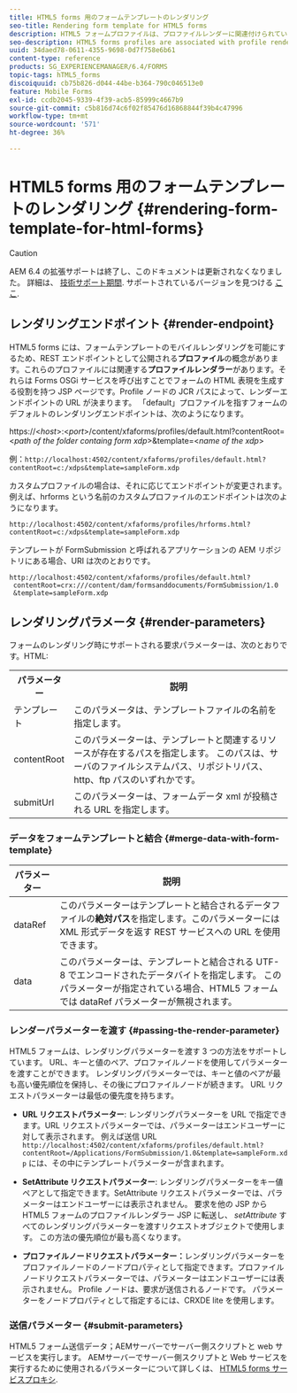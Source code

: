 ```yaml
---
title: HTML5 forms 用のフォームテンプレートのレンダリング
seo-title: Rendering form template for HTML5 forms
description: HTML5 フォームプロファイルは、プロファイルレンダーに関連付けられています。 プロファイルレンダーは、Forms OSGi サービスを呼び出してフォームのHTML表現を生成する役割を持つ JSP ページです。
seo-description: HTML5 forms profiles are associated with profile renders. Profile Renders are JSP pages responsible for generating HTML representation of the form by calling the Forms OSGi service.
uuid: 34daed78-0611-4355-9698-0d7f758e6b61
content-type: reference
products: SG_EXPERIENCEMANAGER/6.4/FORMS
topic-tags: hTML5_forms
discoiquuid: cb75b826-d044-44be-b364-790c046513e0
feature: Mobile Forms
exl-id: ccdb2045-9339-4f39-acb5-85999c4667b9
source-git-commit: c5b816d74c6f02f85476d16868844f39b4c47996
workflow-type: tm+mt
source-wordcount: '571'
ht-degree: 36%

---
```


# HTML5 forms 用のフォームテンプレートのレンダリング {#rendering-form-template-for-html-forms}

>[!CAUTION]
>
>AEM 6.4 の拡張サポートは終了し、このドキュメントは更新されなくなりました。 詳細は、 [技術サポート期間](https://helpx.adobe.com/jp/support/programs/eol-matrix.html). サポートされているバージョンを見つける [ここ](https://experienceleague.adobe.com/docs/?lang=ja).

## レンダリングエンドポイント {#render-endpoint}

HTML5 forms には、フォームテンプレートのモバイルレンダリングを可能にするため、REST エンドポイントとして公開される&#x200B;**プロファイル**&#x200B;の概念があります。これらのプロファイルには関連する&#x200B;**プロファイルレンダラー**&#x200B;があります。それらは Forms OSGi サービスを呼び出すことでフォームの HTML 表現を生成する役割を持つ JSP ページです。Profile ノードの JCR パスによって、レンダーエンドポイントの URL が決まります。 「default」プロファイルを指すフォームのデフォルトのレンダリングエンドポイントは、次のようになります。

https://&lt;*host*>:&lt;*port*>/content/xfaforms/profiles/default.html?contentRoot=&lt;*path of the folder containg form xdp*>&amp;template=&lt;*name of the xdp*>

例：`http://localhost:4502/content/xfaforms/profiles/default.html?contentRoot=c:/xdps&template=sampleForm.xdp`

カスタムプロファイルの場合は、それに応じてエンドポイントが変更されます。 例えば、hrforms という名前のカスタムプロファイルのエンドポイントは次のようになります。

`http://localhost:4502/content/xfaforms/profiles/hrforms.html?contentRoot=c:/xdps&template=sampleForm.xdp`

テンプレートが FormSubmission と呼ばれるアプリケーションの AEM リポジトリにある場合、URI は次のとおりです。

```
http://localhost:4502/content/xfaforms/profiles/default.html?
 contentRoot=crx:///content/dam/formsanddocuments/FormSubmission/1.0
 &template=sampleForm.xdp
```

## レンダリングパラメータ {#render-parameters}

フォームのレンダリング時にサポートされる要求パラメーターは、次のとおりです。HTML:

<table> 
 <tbody> 
  <tr> 
   <th><strong>パラメーター </strong></th> 
   <th><strong>説明</strong></th> 
  </tr> 
  <tr> 
   <td>テンプレート <br /> </td> 
   <td>このパラメータは、テンプレートファイルの名前を指定します。<br /> </td> 
  </tr> 
  <tr> 
   <td>contentRoot<br /> </td> 
   <td>このパラメーターは、テンプレートと関連するリソースが存在するパスを指定します。 このパスは、サーバのファイルシステムパス、リポジトリパス、http、ftp パスのいずれかです。<br /> </td> 
  </tr> 
  <tr> 
   <td>submitUrl<br /> </td> 
   <td>このパラメーターは、フォームデータ xml が投稿される URL を指定します。<br /> </td> 
  </tr> 
 </tbody> 
</table>

### データをフォームテンプレートと結合 {#merge-data-with-form-template}

| パラメーター | 説明 |
|---|---|
| dataRef | このパラメーターはテンプレートと結合されるデータファイルの&#x200B;**絶対パス**&#x200B;を指定します。このパラメーターには XML 形式データを返す REST サービスへの URL を使用できます。 |
| data | このパラメーターは、テンプレートと結合される UTF-8 でエンコードされたデータバイトを指定します。 このパラメーターが指定されている場合、HTML5 フォームでは dataRef パラメーターが無視されます。 |

### レンダーパラメーターを渡す {#passing-the-render-parameter}

HTML5 フォームは、レンダリングパラメーターを渡す 3 つの方法をサポートしています。 URL、キーと値のペア、プロファイルノードを使用してパラメーターを渡すことができます。 レンダリングパラメーターでは、キーと値のペアが最も高い優先順位を保持し、その後にプロファイルノードが続きます。 URL リクエストパラメーターは最低の優先度を持ちます。

* **URL リクエストパラメーター**: レンダリングパラメーターを URL で指定できます。URL リクエストパラメーターでは、パラメーターはエンドユーザーに対して表示されます。 例えば送信 URL `http://localhost:4502/content/xfaforms/profiles/default.html?contentRoot=/Applications/FormSubmission/1.0&template=sampleForm.xdp` には、その中にテンプレートパラメーターが含まれます。

* **SetAttribute リクエストパラメーター**: レンダリングパラメーターをキー値ペアとして指定できます。SetAttribute リクエストパラメーターでは、パラメーターはエンドユーザーには表示されません。 要求を他の JSP からHTML5 フォームのプロファイルレンダラー JSP に転送し、 *setAttribute* すべてのレンダリングパラメーターを渡すリクエストオブジェクトで使用します。 この方法の優先順位が最も高くなります。

* **プロファイルノードリクエストパラメーター：**&#x200B;レンダリングパラメーターをプロファイルノードのノードプロパティとして指定できます。プロファイルノードリクエストパラメーターでは、パラメーターはエンドユーザーには表示されません。 Profile ノードは、要求が送信されるノードです。 パラメーターをノードプロパティとして指定するには、CRXDE lite を使用します。

### 送信パラメーター {#submit-parameters}

HTML5 フォーム送信データ；AEMサーバーでサーバー側スクリプトと web サービスを実行します。 AEMサーバーでサーバー側スクリプトと Web サービスを実行するために使用されるパラメーターについて詳しくは、 [HTML5 forms サービスプロキシ](/help/forms/using/service-proxy.md).
